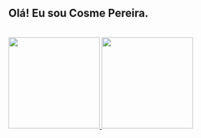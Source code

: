 
## Olá! Eu sou Cosme Pereira.
<div style="display: inline_block"><br>
<div>
<a href="Cosme1984">
<img height="180em" src="https://github-readme-stats.vercel.app/api/top-langs/?username=Cosme1984&layout=compact&langs_count=7&theme=dracula"/>
<img height="180em" src="https://github-readme-stats.vercel.app/api?username=Cosme1984&show_icons=true&theme=dracula&include_all_commits=true&count_private=true"/>
</div>
